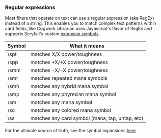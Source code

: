 ### Regular expressions

Most filters that operate on text can use a regular expression (aka RegEx) instead of a string.
This enables you to match complex text patterns within card fields, like 
Cogwork Librarian uses Javascript's flavor of RegEx and supports Scryfall's custom [extension symbols](https://scryfall.com/docs/regular-expressions#scryfall-extensions).

| Symbol | What it means                                   |
|--------|-------------------------------------------------|
| \spt   | matches X/X power/toughness                     |
| \spp   | matches +X/+X power/toughness                   |
| \smm   | matches -X/-X power/toughness                   |
| \smr   | matches repeated mana symbols                   |
| \smh   | matches any hybrid mana symbol                  |
| \smp   | matches any phyrexian mana symbol               |
| \sm    | matches any mana symbol                         |
| \sc    | matches any colored mana symbol                 |
| \ss    | matches any card symbol (mana, tap, untap, etc) |

For the ultimate source of truth, see the symbol expansions [here]()